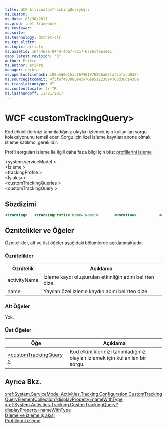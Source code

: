 ```yaml
---
title: WCF &lt;customTrackingQuery&gt;
ms.custom: 
ms.date: 03/30/2017
ms.prod: .net-framework
ms.reviewer: 
ms.suite: 
ms.technology: dotnet-clr
ms.tgt_pltfrm: 
ms.topic: article
ms.assetid: 164446ae-8440-4b67-b217-6786cfae1e01
caps.latest.revision: "3"
author: Erikre
ms.author: erikre
manager: erikre
ms.openlocfilehash: c88a5d0e15acf67061976826a65faf5bfacb8384
ms.sourcegitcommit: 4f3fef493080a43e70e951223894768d36ce430a
ms.translationtype: MT
ms.contentlocale: tr-TR
ms.lasthandoff: 11/21/2017
---
```

# <a name="ltcustomtrackingquerygt-of-wcf"></a>WCF &lt;customTrackingQuery&gt;
Kod etkinliklerinizi tanımladığınız olayları izlemek için kullanılan sorgu koleksiyonunu temsil eder. Sorgu için özel izleme kayıtları abone olmak izleme katılımcı gereklidir.  
  
 Profil sorguları izleme ile ilgili daha fazla bilgi için bkz: [profillerini izleme](../../../../../docs/framework/windows-workflow-foundation/tracking-profiles.md)  
  
 \<system.serviceModel >  
\<İzleme >  
\<trackingProfile >  
\<İş akışı >  
\<customTrackingQueries >  
\<customTrackingQuery >  
  
## <a name="syntax"></a>Sözdizimi  
  
```xml
<tracking>   <trackingProfile name="Name">       <workflow>          <customTrackingQueries>             <customTrackingQuery activityName="String"                 name="String"/>          </customTrackingQueries>       </workflow>   </trackingProfile></tracking>  
```

## <a name="attributes-and-elements"></a>Öznitelikler ve Öğeler  
 Öznitelikler, alt ve üst öğeler aşağıdaki bölümlerde açıklanmaktadır.  
  
### <a name="attributes"></a>Öznitelikler  
  
|Öznitelik|Açıklama|  
|---------------|-----------------|  
|activityName|İzleme kaydı oluşturulan etkinliğin adını belirten dize.|  
|name|Yayılan özel izleme kaydın adını belirten dize.|  
  
### <a name="child-elements"></a>Alt Öğeler  
 Yok.  
  
### <a name="parent-elements"></a>Üst Öğeler  
  
|Öğe|Açıklama|  
|-------------|-----------------|  
|[\<customTrackingQuery >](../../../../../docs/framework/configure-apps/file-schema/windows-workflow-foundation/customtrackingquery.md)|Kod etkinliklerinizi tanımladığınız olayları izlemek için kullanılan bir sorgu.|  
  
## <a name="see-also"></a>Ayrıca Bkz.  
 <xref:System.ServiceModel.Activities.Tracking.Configuration.CustomTrackingQueryElementCollection?displayProperty=nameWithType>      
 <xref:System.Activities.Tracking.CustomTrackingQuery?displayProperty=nameWithType>       
 [İzleme ve izleme iş akışı](../../../../../docs/framework/windows-workflow-foundation/workflow-tracking-and-tracing.md)  
 [Profillerini izleme](../../../../../docs/framework/windows-workflow-foundation/tracking-profiles.md)
